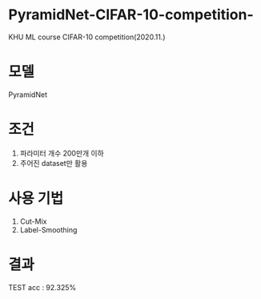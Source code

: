 # PyramidNet-CIFAR-10-competition-
KHU ML course CIFAR-10 competition(2020.11.)

#  모델
PyramidNet

# 조건
1. 파라미터 개수 200만개 이하
2. 주어진 dataset만 활용

# 사용 기법
1. Cut-Mix
2. Label-Smoothing

# 결과
TEST acc : 92.325%

